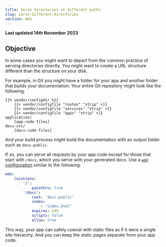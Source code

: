 ```yaml
---
title: Serve directories at different paths
slug: serve-different-directories
section: Web
---
```


**Last updated 14th November 2023**



## Objective  

In some cases you might want to depart from the common practice of serving directories directly.
You might want to create a URL structure different than the structure on your disk.

For example, in Git you might have a folder for your app and another folder that builds your documentation.
Your entire Git repository might look like the following:


```text
{{% vendor/configdir %}}
    {{< vendor/configfile "routes" "strip" >}}
    {{< vendor/configfile "services" "strip" >}}
    {{< vendor/configfile "apps" "strip" >}}
application/
    [app-code-files]
docs-src/
    [docs-code-files]
```


And your build process might build the documentation with an output folder such as `docs-public`.

If so, you can serve all requests by your app code except for those that start with `/docs`,
which you serve with your generated docs.
Use a [`web` configuration](../app-reference.md#web) similar to the following:


```yaml {configfile="apps"}
web:
    locations:
        '/':
            passthru: true
        '/docs':
            root: 'docs-public'
            index:
                - "index.html"
            expires: 24h
            scripts: false
            allow: true
```


This way, your app can safely coexist with static files as if it were a single site hierarchy.
And you can keep the static pages separate from your app code.
